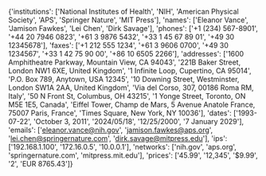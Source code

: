 {'institutions': ['National Institutes of Health', 'NIH', 'American Physical Society', 'APS', 'Springer Nature', 'MIT Press'], 'names': ['Eleanor Vance', 'Jamison Fawkes', 'Lei Chen', 'Dirk Savage'], 'phones': ['+1 (234) 567-8901', '+44 20 7946 0823', '+61 3 9876 5432', '+33 1 45 67 89 01', '+49 30 12345678'], 'faxes': ['+1 212 555 1234', '+61 3 9606 0700', '+49 30 1234567', '+33 1 42 75 90 00', '+86 10 6505 2266'], 'addresses': ['1600 Amphitheatre Parkway, Mountain View, CA 94043', '221B Baker Street, London NW1 6XE, United Kingdom', '1 Infinite Loop, Cupertino, CA 95014', 'P.O. Box 789, Anytown, USA 12345', '10 Downing Street, Westminster, London SW1A 2AA, United Kingdom', 'Via del Corso, 307, 00186 Roma RM, Italy', '50 N Front St, Columbus, OH 43215', '1 Yonge Street, Toronto, ON M5E 1E5, Canada', 'Eiffel Tower, Champ de Mars, 5 Avenue Anatole France, 75007 Paris, France', 'Times Square, New York, NY 10036'], 'dates': ['1993-07-22', 'October 3, 2011', '2024/05/18', '12/25/2000', '7 January 2029'], 'emails': ['eleanor.vance@nih.gov', 'jamison.fawkes@aps.org', 'lei.chen@springernature.com', 'dirk.savage@mitpress.edu'], 'ips': ['192.168.1.100', '172.16.0.5', '10.0.0.1'], 'networks': ['nih.gov', 'aps.org', 'springernature.com', 'mitpress.mit.edu'], 'prices': ['45.99', '12,345', '$9.99', '2', 'EUR 8765.43']}